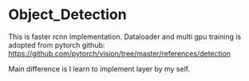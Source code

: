 # Object_Detection
This is faster rcnn implementation.
Dataloader and multi gpu training is adopted from pytorch github:
https://github.com/pytorch/vision/tree/master/references/detection

Main difference is I learn to implement layer by my self.
